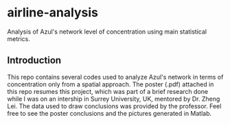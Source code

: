 # airline-analysis
Analysis of Azul's network level of concentration using main statistical metrics. 

## Introduction
This repo contains several codes used to analyze Azul's network in terms of concentration only from a spatial approach. The poster (.pdf) attached in this repo resumes this project, which was part of a brief research done while I was on an intership in Surrey University, UK, mentored by Dr. Zheng Lei. The data used to draw conclusions was provided by the professor.
Feel free to see the poster conclusions and the pictures generated in Matlab.
